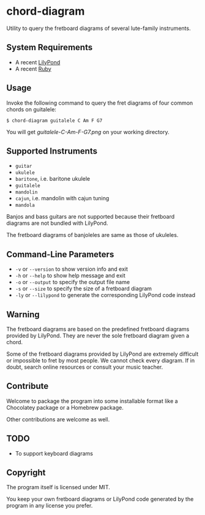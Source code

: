 # chord-diagram

Utility to query the fretboard diagrams of several lute-family instruments.

## System Requirements

* A recent [LilyPond](http://lilypond.org/)
* A recent [Ruby](https://www.ruby-lang.org/)

## Usage

Invoke the following command to query the fret diagrams of four common chords on guitalele:

```shell
$ chord-diagram guitalele C Am F G7
```

You will get *guitalele-C-Am-F-G7.png* on your working directory.

## Supported Instruments

* `guitar`
* `ukulele`
* `baritone`, i.e. baritone ukulele
* `guitalele`
* `mandolin`
* `cajun`, i.e. mandolin with cajun tuning
* `mandola`

Banjos and bass guitars are not supported because their fretboard diagrams are not bundled with LilyPond.

The fretboard diagrams of banjoleles are same as those of ukuleles.

## Command-Line Parameters

* `-v` or `--version` to show version info and exit
* `-h` or `--help` to show help message and exit
* `-o` or `--output` to specify the output file name
* `-s` or `--size` to specify the size of a fretboard diagram
* `-ly` or `--lilypond` to generate the corresponding LilyPond code instead

## Warning

The fretboard diagrams are based on the predefined fretboard diagrams provided by LilyPond. They are never the sole fretboard diagram given a chord.

Some of the fretboard diagrams provided by LilyPond are extremely difficult or impossible to fret by most people. We cannot check every diagram. If in doubt, search online resources or consult your music teacher.

## Contribute

Welcome to package the program into some installable format like a Chocolatey package or a Homebrew package.

Other contributions are welcome as well.

## TODO

* To support keyboard diagrams

## Copyright

The program itself is licensed under MIT.

You keep your own fretboard diagrams or LilyPond code generated by the program in any license you prefer.

